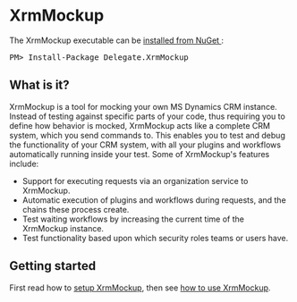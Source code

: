 XrmMockup
======================


<div class="row-fluid">
  <div class="span1"></div>
  <div class="span8">
    <div class="well well-small" id="nuget">
      The XrmMockup executable can be 
      <a href="https://nuget.org/packages/Delegate.XrmMockup">
        installed from NuGet
      </a>:
      <pre>PM> Install-Package Delegate.XrmMockup</pre>
    </div>
  </div>
  <div class="span1"></div>
</div>


What is it?
-----------
XrmMockup is a tool for mocking your own MS Dynamics CRM instance. Instead of testing against specific parts of your code, thus requiring you to define
how behavior is mocked, XrmMockup acts like a complete CRM system, which you send commands to. This enables you to test and debug the functionality of your CRM system,
with all your plugins and workflows automatically running inside your test. 
Some of XrmMockup's features include:

* Support for executing requests via an organization service to XrmMockup.
* Automatic execution of plugins and workflows during requests, and the chains these process create.
* Test waiting workflows by increasing the current time of the XrmMockup instance.
* Test functionality based upon which security roles teams or users have.

Getting started
---------------
First read how to [setup XrmMockup](setup.html), then see [how to use XrmMockup](usingmockup.html).